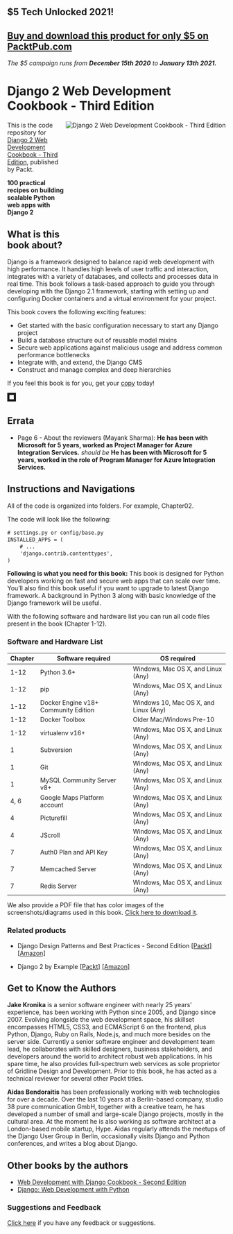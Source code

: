 ## $5 Tech Unlocked 2021!
[Buy and download this product for only $5 on PacktPub.com](https://www.packtpub.com/)
-----
*The $5 campaign         runs from __December 15th 2020__ to __January 13th 2021.__*

# Django 2 Web Development Cookbook - Third Edition

<a href="https://www.packtpub.com/web-development/django-2-web-development-cookbook-third-edition?utm_source=GitHub&utm_medium=repository&utm_campaign=9781788290920"><img src="https://www.packtpub.com/sites/default/files/B09432_New_cover.png" alt="Django 2 Web Development Cookbook - Third Edition" height="256px" align="right"></a>

This is the code repository for [Django 2 Web Development Cookbook - Third Edition](https://www.packtpub.com/web-development/django-2-web-development-cookbook-third-edition?utm_source=GitHub&utm_medium=repository&utm_campaign=9781788290920), published by Packt.

**100 practical recipes on building scalable Python web apps with Django 2**

## What is this book about?
Django is a framework designed to balance rapid web development with high performance. It handles high levels of user traffic and interaction, integrates with a variety of databases, and collects and processes data in real time. This book follows a task-based approach to guide you through developing with the Django 2.1 framework, starting with setting up and configuring Docker containers and a virtual environment for your project.

This book covers the following exciting features: 
* Get started with the basic configuration necessary to start any Django project
* Build a database structure out of reusable model mixins
* Secure web applications against malicious usage and address common performance bottlenecks
* Integrate with, and extend, the Django CMS
* Construct and manage complex and deep hierarchies

If you feel this book is for you, get your [copy](https://www.amazon.com/dp/1788837681) today!

<a href="https://www.packtpub.com/?utm_source=github&utm_medium=banner&utm_campaign=GitHubBanner"><img src="https://raw.githubusercontent.com/PacktPublishing/GitHub/master/GitHub.png" 
alt="https://www.packtpub.com/" border="5" /></a>

 ## Errata
 
 * Page 6 - About the reviewers (Mayank Sharma): **He has been with Microsoft for 5 years, worked as Project Manager for Azure Integration Services.** _should be_ **He has been with Microsoft for 5 years, worked in the role of Program Manager for Azure Integration Services.**

## Instructions and Navigations
All of the code is organized into folders. For example, Chapter02.

The code will look like the following:
```
# settings.py or config/base.py
INSTALLED_APPS = ( 
    # ... 
    'django.contrib.contenttypes',
) 
```

**Following is what you need for this book:**
This book is designed for Python developers working on fast and secure web apps that can scale over time. You’ll also find this book useful if you want to upgrade to latest Django framework. A background in Python 3 along with basic knowledge of the Django framework will be useful.

With the following software and hardware list you can run all code files present in the book (Chapter 1-12).

### Software and Hardware List

| Chapter  | Software required                   | OS required                        |
| -------- | ------------------------------------| -----------------------------------|
| 1-12     | Python 3.6+                         | Windows, Mac OS X, and Linux (Any) |
| 1-12     | pip                                 | Windows, Mac OS X, and Linux (Any) |
| 1-12     | Docker Engine v18+ Community Edition| Windows 10, Mac OS X, and Linux (Any) |
| 1-12     | Docker Toolbox                      | Older Mac/Windows Pre-10 |
| 1-12     | virtualenv v16+                     | Windows, Mac OS X, and Linux (Any) |
| 1        | Subversion                          | Windows, Mac OS X, and Linux (Any) |
| 1        | Git                                 | Windows, Mac OS X, and Linux (Any) |
| 1        | MySQL Community Server v8+          | Windows, Mac OS X, and Linux (Any) |
| 4, 6     | Google Maps Platform account        | Windows, Mac OS X, and Linux (Any) |
| 4        | Picturefill                         | Windows, Mac OS X, and Linux (Any) |
| 4        | JScroll                             | Windows, Mac OS X, and Linux (Any) |
| 7        | Auth0 Plan and API Key              | Windows, Mac OS X, and Linux (Any) |
| 7        | Memcached Server                    | Windows, Mac OS X, and Linux (Any) |
| 7        | Redis Server                        | Windows, Mac OS X, and Linux (Any) |


We also provide a PDF file that has color images of the screenshots/diagrams used in this book. [Click here to download it](https://www.packtpub.com/sites/default/files/downloads/9781788837682_ColorImages.pdf).


### Related products <Other books you may enjoy>
* Django Design Patterns and Best Practices - Second Edition [[Packt]](https://www.packtpub.com/web-development/django-design-patterns-and-best-practices-second-edition?utm_source=GitHub&utm_medium=repository&utm_campaign=9781788831345) [[Amazon]](https://www.amazon.com/dp/1788831349)

* Django 2 by Example [[Packt]](https://www.packtpub.com/application-development/django-2-example?utm_source=GitHub&utm_medium=repository&utm_campaign=9781788472487) [[Amazon]](https://www.amazon.com/dp/1788472489)

## Get to Know the Authors
**Jake Kronika**
is a senior software engineer with nearly 25 years' experience, has been working with Python since 2005, and Django since 2007. Evolving alongside the web development space, his skillset encompasses HTML5, CSS3, and ECMAScript 6 on the frontend, plus Python, Django, Ruby on Rails, Node.js, and much more besides on the server side.
Currently a senior software engineer and development team lead, he collaborates with skilled designers, business stakeholders, and developers around the world to architect robust web applications. In his spare time, he also provides full-spectrum web services as sole proprietor of Gridline Design and Development.
Prior to this book, he has acted as a technical reviewer for several other Packt titles.

**Aidas Bendoraitis**
 has been professionally working with web technologies for over a decade. Over the last 10 years at a Berlin-based company, studio 38 pure communication GmbH, together with a creative team, he has developed a number of small and large-scale Django projects, mostly in the cultural area. At the moment he is also working as software architect at a London-based mobile startup, Hype.
Aidas regularly attends the meetups of the Django User Group in Berlin, occasionally visits Django and Python conferences, and writes a blog about Django.



## Other books by the authors
* [Web Development with Django Cookbook - Second Edition](https://www.packtpub.com/web-development/web-development-django-cookbook-second-edition?utm_source=GitHub&utm_medium=repository&utm_campaign=9781785886775)
* [Django: Web Development with Python](https://www.packtpub.com/web-development/django-web-development-python?utm_source=GitHub&utm_medium=repository&utm_campaign=9781787121386)

### Suggestions and Feedback
[Click here](https://docs.google.com/forms/d/e/1FAIpQLSdy7dATC6QmEL81FIUuymZ0Wy9vH1jHkvpY57OiMeKGqib_Ow/viewform) if you have any feedback or suggestions.
